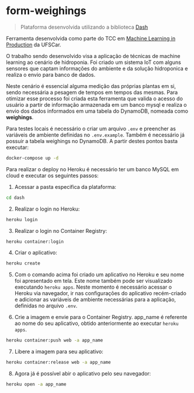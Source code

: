 # form-weighings

> Plataforma desenvolvida utilizando a biblioteca [Dash](https://plotly.com/dash/)

Ferramenta desenvolvida como parte do TCC em [Machine Learning in Production](https://iti.ufscar.mba/) da UFSCar. 

O trabalho sendo desenvolvido visa a aplicação de técnicas de machine learning ao cenário de hidroponia. Foi criado um sistema IoT com alguns sensores que captam informações do ambiente e da solução hidroponica e realiza o envio para banco de dados.

Neste cenário é essencial alguma medição das próprias plantas em si, sendo necessária a pesagem de tempos em tempos das mesmas. Para otimizar esse processo foi criada esta ferramenta que valida o acesso do usuário a partir de informação armazenada em um banco mysql e realiza o envio dos dados informados em uma tabela do DynamoDB, nomeada como **weighings**.

Para testes locais é necessário o criar um arquivo `.env` e preencher as variáveis de ambiente definidas no `.env.example`. Também é necessário já possuir a tabela weighings no DynamoDB. A partir destes pontos basta executar:

```bash
docker-compose up -d
```

Para realizar o deploy no Heroku é necessário ter um banco MySQL em cloud e executar os seguintes passos:

1. Acessar a pasta especifica da plataforma:
```bash
cd dash
```
2. Realizar o login no Heroku:
```bash
heroku login
```

3. Realizar o login no Container Registry:
```bash 
heroku container:login
```

4. Criar o aplicativo:
```bash
heroku create
```

5. Com o comando acima foi criado um aplicativo no Heroku e seu nome foi apresentado em tela. Este nome também pode ser visualizado executando `heroku apps`. Neste momento é necessário acessar o Heroku via navegador, ir nas configurações do aplicativo recém-criado e adicionar as variáveis de ambiente necessárias para a aplicação, definidas no arquivo `.env`.

6. Crie a imagem e envie para o Container Registry. app_name é referente ao nome do seu aplicativo, obtido anteriormente ao executar `heroku apps`.
```bash
heroku container:push web -a app_name
```
7. Libere a imagem para seu aplicativo:
```bash
heroku container:release web -a app_name
```

8. Agora já é possível abir o aplicativo pelo seu navegador:
```bash
heroku open -a app_name
```